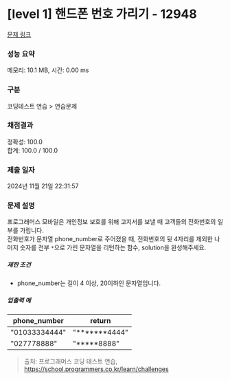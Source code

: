 # [level 1] 핸드폰 번호 가리기 - 12948 

[문제 링크](https://school.programmers.co.kr/learn/courses/30/lessons/12948) 

### 성능 요약

메모리: 10.1 MB, 시간: 0.00 ms

### 구분

코딩테스트 연습 > 연습문제

### 채점결과

정확성: 100.0<br/>합계: 100.0 / 100.0

### 제출 일자

2024년 11월 21일 22:31:57

### 문제 설명

<p>프로그래머스 모바일은 개인정보 보호를 위해 고지서를 보낼 때 고객들의 전화번호의 일부를 가립니다.<br>
전화번호가 문자열 phone_number로 주어졌을 때, 전화번호의 뒷 4자리를 제외한 나머지 숫자를 전부 <code>*</code>으로 가린 문자열을 리턴하는 함수, solution을 완성해주세요.</p>

<h5>제한 조건</h5>

<ul>
<li>phone_number는 길이 4 이상,  20이하인 문자열입니다.</li>
</ul>

<h5>입출력 예</h5>
<table class="table">
        <thead><tr>
<th>phone_number</th>
<th>return</th>
</tr>
</thead>
        <tbody><tr>
<td>"01033334444"</td>
<td>"*******4444"</td>
</tr>
<tr>
<td>"027778888"</td>
<td>"*****8888"</td>
</tr>
</tbody>
      </table>

> 출처: 프로그래머스 코딩 테스트 연습, https://school.programmers.co.kr/learn/challenges